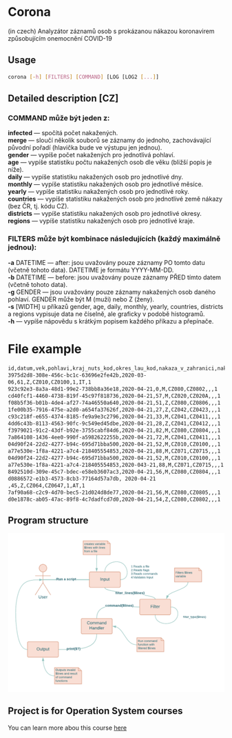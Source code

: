 # Corona
(in czech)
Analyzátor záznamů osob s prokázanou nákazou koronavirem způsobujícím onemocnění COVID-19

## Usage
```bash
corona [-h] [FILTERS] [COMMAND] [LOG [LOG2 [...]]
```

## Detailed description [CZ]
### COMMAND může být jeden z:
**infected** — spočítá počet nakažených.<br />
**merge** — sloučí několik souborů se záznamy do jednoho, zachovávající původní pořadí (hlavička bude ve výstupu jen jednou).<br />
**gender** — vypíše počet nakažených pro jednotlivá pohlaví.<br />
**age** — vypíše statistiku počtu nakažených osob dle věku (bližší popis je níže).<br />
**daily** — vypíše statistiku nakažených osob pro jednotlivé dny.<br />
**monthly** — vypíše statistiku nakažených osob pro jednotlivé měsíce.<br />
**yearly** — vypíše statistiku nakažených osob pro jednotlivé roky.<br />
**countries** — vypíše statistiku nakažených osob pro jednotlivé země nákazy (bez ČR, tj. kódu CZ).<br />
**districts** — vypíše statistiku nakažených osob pro jednotlivé okresy.<br />
**regions** — vypíše statistiku nakažených osob pro jednotlivé kraje.<br />
### FILTERS může být kombinace následujících (každý maximálně jednou):<br />
**-a** DATETIME — after: jsou uvažovány pouze záznamy PO tomto datu (včetně tohoto data). DATETIME je formátu YYYY-MM-DD.<br />
**-b** DATETIME — before: jsou uvažovány pouze záznamy PŘED tímto datem (včetně tohoto data).<br />
**-g** GENDER — jsou uvažovány pouze záznamy nakažených osob daného pohlaví. GENDER může být M (muži) nebo Z (ženy).<br />
**-s** [WIDTH] u příkazů gender, age, daily, monthly, yearly, countries, districts a regions vypisuje data ne číselně, ale graficky v podobě histogramů.<br />
**-h** — vypíše nápovědu s krátkým popisem každého příkazu a přepínače.<br />

# File example
```csv
id,datum,vek,pohlavi,kraj_nuts_kod,okres_lau_kod,nakaza_v_zahranici,nakaza_zeme_csu_kod,reportovano_khs
3975d2d8-308e-456c-bc1c-63696e2fe42b,2020-03-06,61,Z,CZ010,CZ0100,1,IT,1
923c92e3-8a3a-48d1-99e2-738bb8a36e18,2020-04-21,0,M,CZ080,CZ0802,,,1
cd40fcf1-4460-4738-819f-45c97f818736,2020-04-21,57,M,CZ020,CZ020A,,,1
f08b5f36-b01b-4de4-af27-74a46550a640,2020-04-21,51,Z,CZ080,CZ0806,,,1
1fe00b35-7916-475e-a2d0-a654fa37626f,2020-04-21,27,Z,CZ042,CZ0423,,,1
c93c218f-e655-4374-8185-fe9a9e3c2796,2020-04-21,33,M,CZ041,CZ0411,,,1
4dd6c43b-8113-4563-90fc-9c549ed45dbe,2020-04-21,28,Z,CZ041,CZ0412,,,1
f3979021-91c2-43df-b92e-3755cabf84d6,2020-04-21,82,M,CZ080,CZ0804,,,1
7a864108-1436-4ee0-990f-a5982622255b,2020-04-21,72,M,CZ041,CZ0411,,,1
04d90f24-22d2-4277-b94c-695d71bba500,2020-04-21,52,M,CZ010,CZ0100,,,1
a77e530e-1f8a-4221-a7c4-218405554853,2020-04-21,88,M,CZ071,CZ0715,,,1
04d90f24-22d2-4277-b94c-695d71bba500,2020-04-21,52,M,CZ010,CZ0100,,,1
a77e530e-1f8a-4221-a7c4-218405554853,2020-043-21,88,M,CZ071,CZ0715,,,1
8492510d-309e-45c7-bdec-e58eb3607ac3,2020-04-21,56,M,CZ080,CZ0804,,,1
d0886572-e1b3-4573-8cb3-77164d57a7db, 2020-04-21 ,45,Z,CZ064,CZ0647,1,AT,1
7af90a68-c2c9-4d70-bec5-21d024d8de77,2020-04-21,56,M,CZ080,CZ0805,,,1
d0e1878c-ab05-47ac-89f8-4c7dadfcd7d0,2020-04-21,54,Z,CZ080,CZ0802,,,1
```

## Program structure
![Diagram](/diagram.png)

## Project is for Operation System courses
You can learn more abou this course [here](https://www.fit.vut.cz/study/course/244864/.cs)
